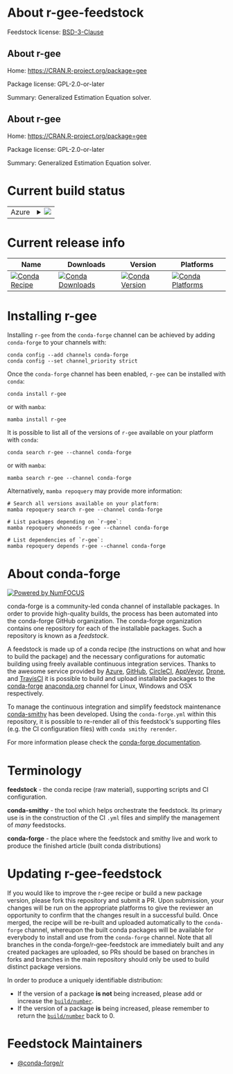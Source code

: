 About r-gee-feedstock
=====================

Feedstock license: [BSD-3-Clause](https://github.com/conda-forge/r-gee-feedstock/blob/main/LICENSE.txt)


About r-gee
-----------

Home: https://CRAN.R-project.org/package=gee

Package license: GPL-2.0-or-later

Summary: Generalized Estimation Equation solver.

About r-gee
-----------

Home: https://CRAN.R-project.org/package=gee

Package license: GPL-2.0-or-later

Summary: Generalized Estimation Equation solver.

Current build status
====================


<table>
    
  <tr>
    <td>Azure</td>
    <td>
      <details>
        <summary>
          <a href="https://dev.azure.com/conda-forge/feedstock-builds/_build/latest?definitionId=3371&branchName=main">
            <img src="https://dev.azure.com/conda-forge/feedstock-builds/_apis/build/status/r-gee-feedstock?branchName=main">
          </a>
        </summary>
        <table>
          <thead><tr><th>Variant</th><th>Status</th></tr></thead>
          <tbody><tr>
              <td>linux_64_r_base4.3</td>
              <td>
                <a href="https://dev.azure.com/conda-forge/feedstock-builds/_build/latest?definitionId=3371&branchName=main">
                  <img src="https://dev.azure.com/conda-forge/feedstock-builds/_apis/build/status/r-gee-feedstock?branchName=main&jobName=linux&configuration=linux%20linux_64_r_base4.3" alt="variant">
                </a>
              </td>
            </tr><tr>
              <td>linux_64_r_base4.4</td>
              <td>
                <a href="https://dev.azure.com/conda-forge/feedstock-builds/_build/latest?definitionId=3371&branchName=main">
                  <img src="https://dev.azure.com/conda-forge/feedstock-builds/_apis/build/status/r-gee-feedstock?branchName=main&jobName=linux&configuration=linux%20linux_64_r_base4.4" alt="variant">
                </a>
              </td>
            </tr><tr>
              <td>osx_64_r_base4.3</td>
              <td>
                <a href="https://dev.azure.com/conda-forge/feedstock-builds/_build/latest?definitionId=3371&branchName=main">
                  <img src="https://dev.azure.com/conda-forge/feedstock-builds/_apis/build/status/r-gee-feedstock?branchName=main&jobName=osx&configuration=osx%20osx_64_r_base4.3" alt="variant">
                </a>
              </td>
            </tr><tr>
              <td>osx_64_r_base4.4</td>
              <td>
                <a href="https://dev.azure.com/conda-forge/feedstock-builds/_build/latest?definitionId=3371&branchName=main">
                  <img src="https://dev.azure.com/conda-forge/feedstock-builds/_apis/build/status/r-gee-feedstock?branchName=main&jobName=osx&configuration=osx%20osx_64_r_base4.4" alt="variant">
                </a>
              </td>
            </tr><tr>
              <td>win_64_r_base4.3</td>
              <td>
                <a href="https://dev.azure.com/conda-forge/feedstock-builds/_build/latest?definitionId=3371&branchName=main">
                  <img src="https://dev.azure.com/conda-forge/feedstock-builds/_apis/build/status/r-gee-feedstock?branchName=main&jobName=win&configuration=win%20win_64_r_base4.3" alt="variant">
                </a>
              </td>
            </tr><tr>
              <td>win_64_r_base4.4</td>
              <td>
                <a href="https://dev.azure.com/conda-forge/feedstock-builds/_build/latest?definitionId=3371&branchName=main">
                  <img src="https://dev.azure.com/conda-forge/feedstock-builds/_apis/build/status/r-gee-feedstock?branchName=main&jobName=win&configuration=win%20win_64_r_base4.4" alt="variant">
                </a>
              </td>
            </tr>
          </tbody>
        </table>
      </details>
    </td>
  </tr>
</table>

Current release info
====================

| Name | Downloads | Version | Platforms |
| --- | --- | --- | --- |
| [![Conda Recipe](https://img.shields.io/badge/recipe-r--gee-green.svg)](https://anaconda.org/conda-forge/r-gee) | [![Conda Downloads](https://img.shields.io/conda/dn/conda-forge/r-gee.svg)](https://anaconda.org/conda-forge/r-gee) | [![Conda Version](https://img.shields.io/conda/vn/conda-forge/r-gee.svg)](https://anaconda.org/conda-forge/r-gee) | [![Conda Platforms](https://img.shields.io/conda/pn/conda-forge/r-gee.svg)](https://anaconda.org/conda-forge/r-gee) |

Installing r-gee
================

Installing `r-gee` from the `conda-forge` channel can be achieved by adding `conda-forge` to your channels with:

```
conda config --add channels conda-forge
conda config --set channel_priority strict
```

Once the `conda-forge` channel has been enabled, `r-gee` can be installed with `conda`:

```
conda install r-gee
```

or with `mamba`:

```
mamba install r-gee
```

It is possible to list all of the versions of `r-gee` available on your platform with `conda`:

```
conda search r-gee --channel conda-forge
```

or with `mamba`:

```
mamba search r-gee --channel conda-forge
```

Alternatively, `mamba repoquery` may provide more information:

```
# Search all versions available on your platform:
mamba repoquery search r-gee --channel conda-forge

# List packages depending on `r-gee`:
mamba repoquery whoneeds r-gee --channel conda-forge

# List dependencies of `r-gee`:
mamba repoquery depends r-gee --channel conda-forge
```


About conda-forge
=================

[![Powered by
NumFOCUS](https://img.shields.io/badge/powered%20by-NumFOCUS-orange.svg?style=flat&colorA=E1523D&colorB=007D8A)](https://numfocus.org)

conda-forge is a community-led conda channel of installable packages.
In order to provide high-quality builds, the process has been automated into the
conda-forge GitHub organization. The conda-forge organization contains one repository
for each of the installable packages. Such a repository is known as a *feedstock*.

A feedstock is made up of a conda recipe (the instructions on what and how to build
the package) and the necessary configurations for automatic building using freely
available continuous integration services. Thanks to the awesome service provided by
[Azure](https://azure.microsoft.com/en-us/services/devops/), [GitHub](https://github.com/),
[CircleCI](https://circleci.com/), [AppVeyor](https://www.appveyor.com/),
[Drone](https://cloud.drone.io/welcome), and [TravisCI](https://travis-ci.com/)
it is possible to build and upload installable packages to the
[conda-forge](https://anaconda.org/conda-forge) [anaconda.org](https://anaconda.org/)
channel for Linux, Windows and OSX respectively.

To manage the continuous integration and simplify feedstock maintenance
[conda-smithy](https://github.com/conda-forge/conda-smithy) has been developed.
Using the ``conda-forge.yml`` within this repository, it is possible to re-render all of
this feedstock's supporting files (e.g. the CI configuration files) with ``conda smithy rerender``.

For more information please check the [conda-forge documentation](https://conda-forge.org/docs/).

Terminology
===========

**feedstock** - the conda recipe (raw material), supporting scripts and CI configuration.

**conda-smithy** - the tool which helps orchestrate the feedstock.
                   Its primary use is in the construction of the CI ``.yml`` files
                   and simplify the management of *many* feedstocks.

**conda-forge** - the place where the feedstock and smithy live and work to
                  produce the finished article (built conda distributions)


Updating r-gee-feedstock
========================

If you would like to improve the r-gee recipe or build a new
package version, please fork this repository and submit a PR. Upon submission,
your changes will be run on the appropriate platforms to give the reviewer an
opportunity to confirm that the changes result in a successful build. Once
merged, the recipe will be re-built and uploaded automatically to the
`conda-forge` channel, whereupon the built conda packages will be available for
everybody to install and use from the `conda-forge` channel.
Note that all branches in the conda-forge/r-gee-feedstock are
immediately built and any created packages are uploaded, so PRs should be based
on branches in forks and branches in the main repository should only be used to
build distinct package versions.

In order to produce a uniquely identifiable distribution:
 * If the version of a package **is not** being increased, please add or increase
   the [``build/number``](https://docs.conda.io/projects/conda-build/en/latest/resources/define-metadata.html#build-number-and-string).
 * If the version of a package **is** being increased, please remember to return
   the [``build/number``](https://docs.conda.io/projects/conda-build/en/latest/resources/define-metadata.html#build-number-and-string)
   back to 0.

Feedstock Maintainers
=====================

* [@conda-forge/r](https://github.com/conda-forge/r/)

